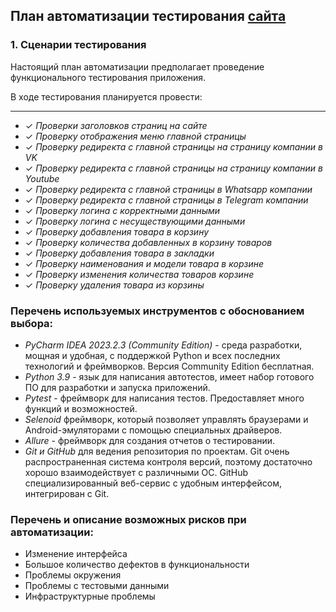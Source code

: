## План автоматизации тестирования [сайта](https://goaqua.ru/)

### 1. Сценарии тестирования

Настоящий план автоматизации предполагает проведение функционального тестирования приложения.

В ходе тестирования планируется провести:
___
* ✓ *Проверки заголовков страниц на сайте*
* ✓ *Проверку отображения меню главной страницы*
* ✓ *Проверку редиректа с главной страницы на страницу компании в VK*
* ✓ *Проверку редиректа с главной страницы на страницу компании в Youtube*
* ✓ *Проверку редиректа с главной страницы в Whatsapp компании*
* ✓ *Проверку редиректа с главной страницы в Telegram компании*
* ✓ *Проверку логина с корректными данными*
* ✓ *Проверку логина с несуществующими данными*
* ✓ *Проверку добавления товара в корзину*
* ✓ *Проверку количества добавленных в корзину товаров*
* ✓ *Проверку добавления товара в закладки*
* ✓ *Проверку наименования и модели товара в корзине*
* ✓ *Проверку изменения количества товаров корзине*
* ✓ *Проверку удаления товара из корзины*

### Перечень используемых инструментов с обоснованием выбора:
- _PyCharm IDEA 2023.2.3 (Community Edition)_ - среда разработки, мощная и удобная, с поддержкой Python и всех последних технологий и фреймворков. Версия Community Edition бесплатная.
- _Python 3.9_ - язык для написания автотестов, имеет набор готового ПО для разработки и запуска приложений.
- _Pytest_ - фреймворк для написания тестов. Предоставляет много функций и возможностей.
- _Selenoid_ фреймворк, который позволяет управлять браузерами и Android-эмуляторами с помощью специальных драйверов.
- _Allure_ - фреймворк для создания отчетов о тестировании.
- _Git и GitHub_ для ведения репозитория по проектам. Git очень распространенная система контроля версий, поэтому достаточно хорошо взаимодействует с различными ОС. GitHub специализированный веб-сервис с удобным интерфейсом, интегрирован с Git.

### Перечень и описание возможных рисков при автоматизации:
- Изменение интерфейса
- Большое количество дефектов в функциональности
- Проблемы окружения
- Проблемы с тестовыми данными
- Инфраструктурные проблемы